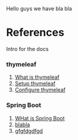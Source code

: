 Hello guys we have bla bla


# References

Intro for the docs

### thymeleaf
1. [What is thymeleaf](/en/thymeleaf/what-is-thymeleaf.md)
2. [Setup thymeleaf](/en/thymeleaf/setup-thymeleaf.md)
3. [Configure thymeleaf](/en/thymeleaf/configure-thymeleaf.md)

### Spring Boot
1. [WHat is Spring Boot]()
2. [blabla]()
3. [gfgfdgdfgd]()
